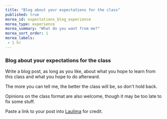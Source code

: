 ```yaml
---
title: "Blog about your expectations for the class"
published: true
morea_id: expectations_blog_experience
morea_type: experience
morea_summary: "What do you want from me?"
morea_sort_order: 1
morea_labels:
 - 1 hr
---
```


### Blog about your expectations for the class

Write a blog post, as long as you like, about what you hope to learn from 
this class and what you hope to do afterward. 

The more you can tell me, the better the class will be, so don't hold back.

Opinions on the class format are also welcome, though it may be too late to
fix some stuff.

Paste a link to your post into [Laulima](https://laulima.hawaii.edu/portal) for credit.
